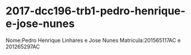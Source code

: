 # 2017-dcc196-trb1-pedro-henrique-e-jose-nunes
Nome:Pedro Henrique Linhares e Jose Nunes
Matricula:201565117AC  e 201265297AC

